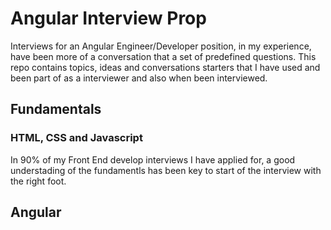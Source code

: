 # Angular Interview Prop

Interviews for an Angular Engineer/Developer position, in my experience, have been more of a conversation that a set of predefined questions. This repo contains topics, ideas and conversations starters that I have used and been part of as a interviewer and also when been interviewed.

## Fundamentals

### HTML, CSS and Javascript

In 90% of my Front End develop interviews I have applied for, a good understading of the fundamentls has been key to start of the interview with the right foot.

## Angular


